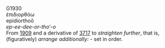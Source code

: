 G1930  
ἐπιδιορθόω  
epidiorthoō  
*ep-ee-dee-or-tho‘-o*  
From [1909](g1909) and a derivative of [3717](g3717) to *straighten*
*further*, that is, (figuratively) *arrange* *additionally:* - set in
order.  
